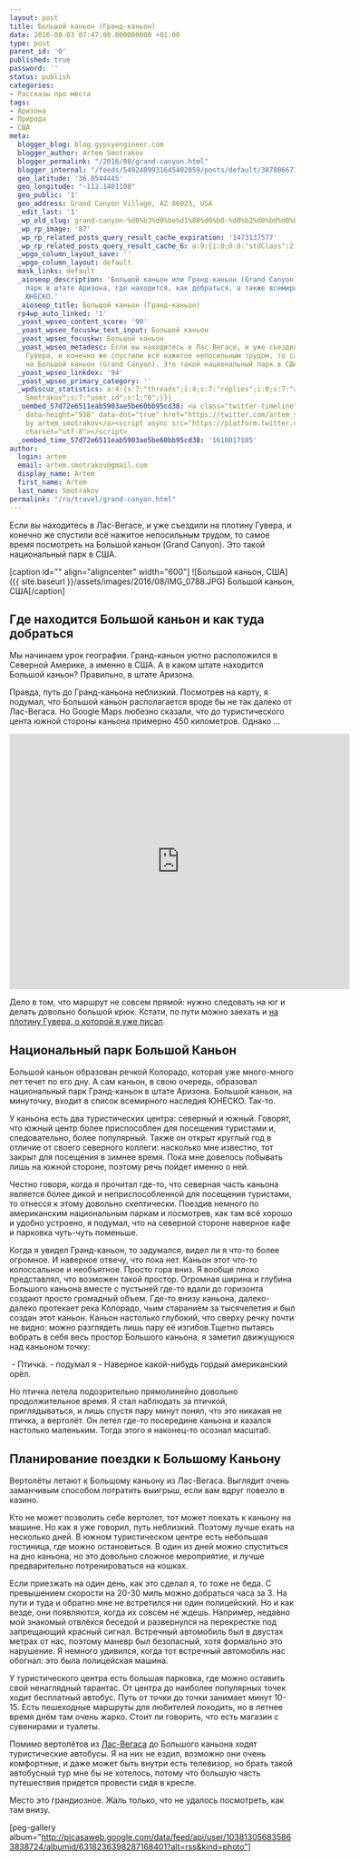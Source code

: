 ```yaml
---
layout: post
title: Большой каньон (Гранд-каньон)
date: 2016-08-03 07:47:00.000000000 +01:00
type: post
parent_id: '0'
published: true
password: ''
status: publish
categories:
- Рассказы про места
tags:
- Аризона
- Природа
- США
meta:
  blogger_blog: blog.gypsyengineer.com
  blogger_author: Artem Smotrakov
  blogger_permalink: "/2016/08/grand-canyon.html"
  blogger_internal: "/feeds/5492409931645402059/posts/default/3878066711678783196"
  geo_latitude: '36.0544445'
  geo_longitude: "-112.1401108"
  geo_public: '1'
  geo_address: Grand Canyon Village, AZ 86023, USA
  _edit_last: '1'
  _wp_old_slug: grand-canyon-%d0%b3%d0%be%d1%80%d0%b0-%d0%b2%d0%bd%d0%b8%d0%b7
  _wp_rp_image: '87'
  _wp_rp_related_posts_query_result_cache_expiration: '1473137577'
  _wp_rp_related_posts_query_result_cache_6: a:9:{i:0;O:8:"stdClass":2:{s:7:"post_id";s:2:"63";s:5:"score";s:18:"28.806325845351505";}i:1;O:8:"stdClass":2:{s:7:"post_id";s:2:"70";s:5:"score";s:18:"18.760210216161884";}i:2;O:8:"stdClass":2:{s:7:"post_id";s:2:"67";s:5:"score";s:18:"18.760210216161884";}i:3;O:8:"stdClass":2:{s:7:"post_id";s:2:"72";s:5:"score";s:17:"6.720482173902521";}i:4;O:8:"stdClass":2:{s:7:"post_id";s:2:"71";s:5:"score";s:17:"6.720482173902521";}i:5;O:8:"stdClass":2:{s:7:"post_id";s:2:"64";s:5:"score";s:17:"6.274195071274102";}i:6;O:8:"stdClass":2:{s:7:"post_id";s:2:"66";s:5:"score";s:16:"3.66516292749662";}i:7;O:8:"stdClass":2:{s:7:"post_id";s:2:"69";s:5:"score";s:18:"0.6570081337440722";}i:8;O:8:"stdClass":2:{s:7:"post_id";s:2:"62";s:5:"score";s:18:"0.6570081337440722";}}
  _wpgo_column_layout_save: ''
  _wpgo_column_layout: default
  mask_links: default
  _aioseop_description: 'Большой каньон или Гранд-каньон (Grand Canyon): национальный
    парк в штате Аризона, где находится, как добраться, а также всемирное наследие
    ЮНЕСКО.'
  _aioseop_title: Большой каньон (Гранд-каньон)
  rp4wp_auto_linked: '1'
  _yoast_wpseo_content_score: '90'
  _yoast_wpseo_focuskw_text_input: Большой каньон
  _yoast_wpseo_focuskw: Большой каньон
  _yoast_wpseo_metadesc: Если вы находитесь в Лас-Вегасе, и уже съездили на плотину
    Гувера, и конечно же спустили всё нажитое непосильным трудом, то самое время посмотреть
    на Большой каньон (Grand Canyon). Это такой национальный парк в США.
  _yoast_wpseo_linkdex: '94'
  _yoast_wpseo_primary_category: ''
  _wpdiscuz_statistics: a:4:{s:7:"threads";i:4;s:7:"replies";i:0;s:7:"authors";i:1;s:14:"recent_authors";a:2:{i:0;O:8:"stdClass":3:{s:20:"comment_author_email";s:19:"noreply@blogger.com";s:14:"comment_author";s:14:"Маришка";s:7:"user_id";s:1:"0";}i:1;O:8:"stdClass":3:{s:20:"comment_author_email";s:19:"noreply@blogger.com";s:14:"comment_author";s:15:"Artem
    Smotrakov";s:7:"user_id";s:1:"0";}}}
  _oembed_57d72e6511eab5903ae5be60bb95cd38: <a class="twitter-timeline" data-width="625"
    data-height="938" data-dnt="true" href="https://twitter.com/artem_smotrakov?ref_src=twsrc%5Etfw">Tweets
    by artem_smotrakov</a><script async src="https://platform.twitter.com/widgets.js"
    charset="utf-8"></script>
  _oembed_time_57d72e6511eab5903ae5be60bb95cd38: '1618017185'
author:
  login: artem
  email: artem.smotrakov@gmail.com
  display_name: Artem
  first_name: Artem
  last_name: Smotrakov
permalink: "/ru/travel/grand-canyon.html"
---
```

Если вы находитесь в Лас-Вегасе, и уже съездили на плотину Гувера, и конечно же спустили всё нажитое непосильным трудом, то самое время посмотреть на Большой каньон (Grand Canyon). Это такой национальный парк в США.

[caption id="" align="aligncenter" width="600"] ![Большой каньон, США]({{ site.baseurl }}/assets/images/2016/08/IMG_0788.JPG) Большой каньон, США[/caption]

<!--more-->

## Где находится Большой каньон и как туда добраться

Мы начинаем урок географии. Гранд-каньон уютно расположился в Северной Америке, а именно в США. А в каком штате находится Большой каньон? Правильно, в штате Аризона.

Правда, путь до Гранд-каньона неблизкий. Посмотрев на карту, я подумал, что Большой каньон располагается вроде бы не так далеко от Лас-Вегаса. Но Google Maps любезно сказали, что до туристического цента южной стороны каньона примерно 450 километров. Однако ...

<iframe style="border: 0;" src="https://www.google.com/maps/embed?pb=!1m28!1m12!1m3!1d1664310.4569955776!2d-114.7463232692586!3d35.43978004136259!2m3!1f0!2f0!3f0!3m2!1i1024!2i768!4f13.1!4m13!3e0!4m5!1s0x80beb782a4f57dd1%3A0x3accd5e6d5b379a3!2sLas+Vegas%2C+NV%2C+USA!3m2!1d36.1699412!2d-115.1398296!4m5!1s0x87331092252c9d91%3A0xb9ce39fc20cce2fd!2sGrand+Canyon+Visitor+Center%2C+South+Entrance+Road%2C+Grand+Canyon+Village%2C+AZ%2C+USA!3m2!1d36.0590907!2d-112.1091855!5e0!3m2!1sen!2sru!4v1470012227905" width="600" height="450" frameborder="0" allowfullscreen="allowfullscreen"></iframe>

Дело в том, что маршрут не совсем прямой: нужно следовать на юг и делать довольно большой крюк. Кстати, по пути можно заехать и [на плотину Гувера, о которой я уже писал](/ru/travel/hoover-dam.html).

## Национальный парк Большой Каньон

Большой каньон образован речкой Колорадо, которая уже много-много лет течет по его дну. А сам каньон, в свою очередь, образовал национальный парк Гранд-каньон в штате Аризона. Большой каньон, на минуточку, входит в список всемирного наследия ЮНЕСКО. Так-то.

У каньона есть два туристических центра: северный и южный. Говорят, что южный центр более приспособлен для посещения туристами и, следовательно, более популярный. Также он открыт круглый год в отличие от своего северного коллеги: насколько мне известно, тот закрыт для посещения в зимнее время. Пока мне довелось побывать лишь на южной стороне, поэтому речь пойдет именно о ней.

Честно говоря, когда я прочитал где-то, что северная часть каньона является более дикой и неприспособленной для посещения туристами, то отнесся к этому довольно скептически. Поездив немного по американским национальным паркам и посмотрев, как там всё хорошо и удобно устроено, я подумал, что на северной стороне наверное кафе и парковка чуть-чуть поменьше.

Когда я увидел Гранд-каньон, то задумался, видел ли я что-то более огромное. И наверное отвечу, что пока нет. Каньон этот что-то колоссальное и необъятное. Просто гора вниз. Я вообще плохо представлял, что возможен такой простор. Огромная ширина и глубина Большого каньона вместе с пустыней где-то вдали до горизонта создают просто громадный объем. Где-то внизу каньона, далеко-далеко протекает река Колорадо, чьим старанием за тысячелетия и был создан этот каньон. Каньон настолько глубокий, что сверху речку почти не видно: можно разглядеть лишь пару её изгибов.Тщетно пытаясь вобрать в себя весь простор Большого каньона, я заметил движущуюся над каньоном точку:

&nbsp;- Птичка. - подумал я - Наверное какой-нибудь гордый американский орёл.

Но птичка летела подозрительно прямолинейно довольно продолжительное время. Я стал наблюдать за птичкой, приглядываться, и лишь спустя пару минут понял, что это никакая не птичка, а вертолёт. Он летел где-то посередине каньона и казался настолько маленьким. Тогда этого я наконец-то осознал масштаб.

## Планирование поездки к Большому Каньону

Вертолёты летают к Большому каньону из Лас-Вегаса. Выглядит очень заманчивым способом потратить выигрыш, если вам вдруг повезло в казино.

Кто не может позволить себе вертолет, тот может поехать к каньону на машине. Но как я уже говорил, путь неблизкий. Поэтому лучше ехать на несколько дней. В южном туристическом центре есть небольшая гостиница, где можно остановиться. В один из дней можно спуститься на дно каньона, но это довольно сложное мероприятие, и лучше предварительно потренироваться на кошках.

Если приезжать на один день, как это сделал я, то тоже не беда. С превышением скорости на 20-30 миль можно добраться часа за 3. На пути и туда и обратно мне не встретился ни один полицейский. Но и как везде, они появляются, когда их совсем не ждешь. Например, недавно мой знакомый отвлёкся беседой и развернулся на перекрестке под запрещающий красный сигнал. Встречный автомобиль был в двустах метрах от нас, поэтому маневр был безопасный, хотя формально это нарушение. Я немного удивился, когда тот встречный автомобиль нас обогнал: это была полицейская машина.

У туристического центра есть большая парковка, где можно оставить свой ненаглядный тарантас. От центра до наиболее популярных точек ходит бесплатный автобус. Путь от точки до точки занимает минут 10-15. Есть пешеходные маршруты для любителей походить, но в летнее время днём там очень жарко. Стоит ли говорить, что есть магазин с сувенирами и туалеты.

Помимо вертолётов из [Лас-Вегаса](/ru/travel/las-vegas.html) до Большого каньона ходят туристические автобусы. Я на них не ездил, возможно они очень комфортные, и даже может быть внутри есть телевизор, но брать такой автобусный тур мне бы не хотелось, потому что большую часть путешествия придется провести сидя в кресле.

Место это грандиозное. Жаль только, что не удалось посмотреть, как там внизу.

[peg-gallery album="http://picasaweb.google.com/data/feed/api/user/103813056835863838724/albumid/6318236398287168401?alt=rss&kind=photo"]

&nbsp;

